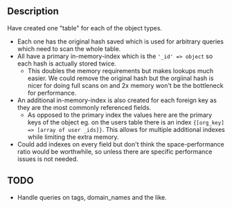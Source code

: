 ## Description

Have created one "table" for each of the object types.

- Each one has the original hash saved which is used for arbitrary queries which need to scan the whole table.
- All have a primary in-memory-index which is the `'_id' => object` so each hash is actually stored twice.
  - This doubles the memory requirements but makes lookups much easier. We could remove the original hash but the orgiinal hash is nicer for doing full scans on and 2x memory won't be the bottleneck for performance.
- An additional in-memory-index is also created for each foreign key as they are the most commonly referenced fields.
  - As opposed to the primary index the values here are the primary keys of the object eg. on the users table there is an index `{[org_key] => [array of user _ids]}`. This allows for multiple additional indexes while limiting the extra memory.
- Could add indexes on every field but don't think the space-performance ratio would be worthwhile, so unless there are specific performance issues is not needed.

## TODO

- Handle queries on tags, domain_names and the like.
